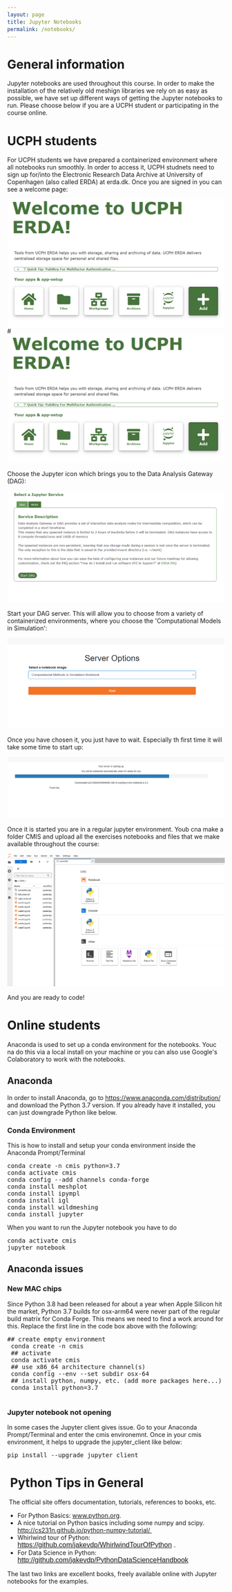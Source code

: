 ```yaml
---
layout: page
title: Jupyter Notebooks
permalink: /notebooks/
---
```

<h1>General information</h1>

<p>Jupyter notebooks are used throughout this course. In order to make the installation of the relatively old meshign libraries we rely on as easy as possible, we have set up different ways of getting the Jupyter notebooks to run. Please choose below if you are a UCPH student or participating in the course online. </p>
    

<h1>UCPH students</h1>

<p>For UCPH students we have prepared a containerized environment where all notebooks run smoothly. In order to access it, UCPH studnets need to sign up for/into the Electronic Research Data Archive at University of Copenhagen (also called ERDA) at erda.dk. Once you are signed in you can see a welcome page:

<img src="./assets/images/ERDAwelcome.png"
     alt="ERDA welcome"
     style="float: left; margin-right: 10px;" />
#![ERDA welcome](./assets/images/ERDAwelcome.PNG)

Choose the Jupyter icon which brings you to the Data Analysis Gateway (DAG):

![ERDA DAG](./assets/images/ERDADAG.PNG)

Start your DAG server. This will allow you to choose from a variety of containerized environments, where you choose the 'Computational Models in Simulation':

![ERDA CMIS](./assets/images/ERDACMIS.PNG)

Once you have chosen it, you just have to wait. Especially th first time it will take some time to start up:

![ERDA waiting](./assets/images/ERDAwaiting.PNG)

Once it is started you are in a regular jupyter environment. Youb cna make a folder CMIS and upload all the exercises notebooks and files that we make available throughout the course:

![ERDA CMIS on](./assets/images/ERDACMISon.PNG)

And you are ready to code!


<h1>Online students</h1>

<p>Anaconda is used to set up a conda environment for the notebooks. Youc na do this via a local install on your machine or you can also use Google's Colaboratory to work with the notebooks.</p>

<h2>Anaconda</h2>
<p>In order to install Anaconda, go to <a href="https://www.anaconda.com/distribution/">https://www.anaconda.com/distribution/</a> and download the Python 3.7 version. If you already have it installed, you can just downgrade Python like below.</p>
<h3>Conda Environment</h3>
<p>This is how to install and setup your conda environment inside the Anaconda Prompt/Terminal</p>
<pre>conda create -n cmis python=3.7<br />conda activate cmis<br />conda config --add channels conda-forge<br />conda install meshplot<br />conda install ipympl<br />conda install igl<br />conda install wildmeshing<br />conda install jupyter</pre>
<p>When you want to run the Jupyter notebook you have to do</p>
<pre>conda activate cmis<br />jupyter notebook</pre>
<h2>Anaconda issues</h2>
<h3>New MAC chips</h3>
Since Python 3.8 had been released for about a year when Apple Silicon hit the market, Python 3.7 builds for osx-arm64 were never part of the regular build matrix for Conda Forge. This means we need to find a work around for this. Replace the first line in the code box above with the following:
<pre>
## create empty environment <br /> conda create -n cmis <br /> ## activate <br /> conda activate cmis <br /> ## use x86_64 architecture channel(s) <br /> conda config --env --set subdir osx-64 <br /> ## install python, numpy, etc. (add more packages here...) <br /> conda install python=3.7 <br /> </pre>
<h3>Jupyter notebook not opening</h3>
In some cases the Jupyter client gives issue. Go to your Anaconda Prompt/Terminal and enter the cmis environemnt. Once in your cmis environment, it helps to upgrade the jupyter_client like below:
<pre>
pip install --upgrade jupyter_client 
</pre>

<h1>&nbsp;Python Tips in General</h1>
<p>&nbsp;The official site offers documentation, tutorials, references to books, etc.</p>
<ul>
    <li>For Python Basics: <a href="http://www.python.org">www.python.org</a>.</li>
    <li>A nice tutorial on Python basics including some numpy and scipy. <a href="http://cs231n.github.io/python-numpy-tutorial/">http://cs231n.github.io/python-numpy-tutorial/&nbsp;</a></li>
    <li>Whirlwind tour of Python: <a style="font-family: sans-serif; font-size: 1rem;" href="https://github.com/jakevdp/WhirlwindTourOfPython">https://github.com/jakevdp/WhirlwindTourOfPython</a><span style="font-family: sans-serif; font-size: 1rem;"> .</span></li>
    <li>For Data Science in Python: <a style="font-family: sans-serif; font-size: 1rem;" href="http://github.com/jakevdp/PythonDataScienceHandbook">http://github.com/jakevdp/PythonDataScienceHandbook</a><span style="font-family: sans-serif; font-size: 1rem;">&nbsp;</span></li>
</ul>
<p>The last two links are excellent books, freely available online with Jupyter notebooks for the examples.</p>
